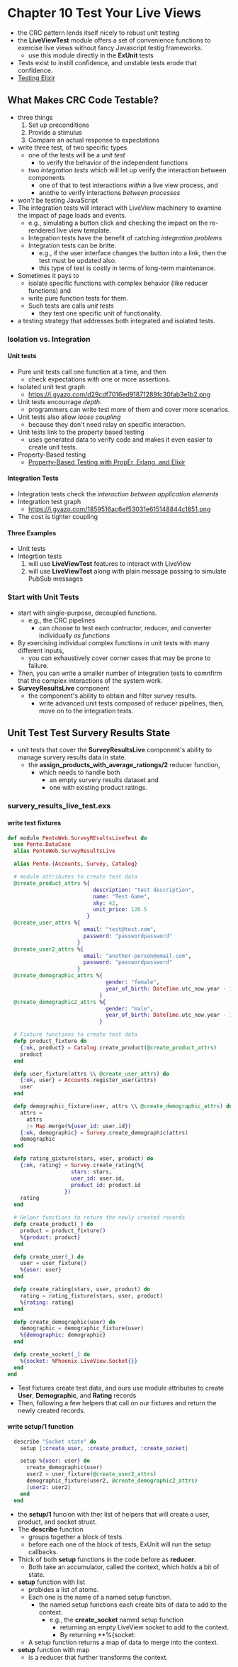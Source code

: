 # Chapter 10 Test Your Live Views
- the CRC pattern lends itself nicely to robust unit testing
- the **LiveViewTest** module offers a set of convenience functions to exercise live views without fancy Javascript testig frameworks.
    - use this module directly in the **ExUnit** tests
- Tests exist to instill confidence, and unstable tests erode that confidence.
- [Testing Elixir](https://pragprog.com/titles/lmelixir/testing-elixir/)


## What Makes CRC Code Testable?
- three things
    1. Set up preconditions
    2. Provide a stimulus
    3. Compare an actual response to expectations
- write three test, of two specific types
    - one of the tests will be a _unit test_
        - to verify the behavior of the independent functions
    - two _integration tests_ which will let up verify the  interaction between components
        - one of that to test interactions _within_ a live view process, and
        - anothe to verify interactions _between processes_
- _won't_ be testing JavaScript
- The integration tests will interact with LiveView machinery to examine the impact of page loads and events.
    - e.g., simulating a button click and checking the impact on the re-rendered live view template.
    - Integration tests have the benefit of catching _integration problems_
    - Integration tests can be britte.
        - e.g., if the user interface changes the button into a link, then the test must be updated also.
        - this type of test is costly in terms of long-term maintenance.
- Sometimes it pays to
    - isolate specific functions with complex behavior (like reducer functions) and
    - write pure function tests for them.
    - Such tests are calls _unit tests_
        - they test one specific unit of functionality.
- a testing strategy that addresses both integrated and isolated tests.


### Isolation vs. Integration
#### Unit tests
- Pure unit tests call one function at a time, and then
    - check expectations with one or more assertions.
- Isolated unit test graph
    - https://i.gyazo.com/d29cdf7016ed91871289fc30fab3e1b2.png
- Unit tests encourrage _depth_.
    - programmers can write test more of them and cover more scenarios.
- Unit tests also allow _loose coupling_
    - because they don't need relay on specific interaction.
- Unit tests link to the property based testing
    - uses generated data to verify code and makes it even easier to create unit tests.
- Property-Based testing
    - [Property-Based Testing with PropEr, Erlang, and Elixir](https://pragprog.com/titles/fhproper/property-based-testing-with-proper-erlang-and-elixir/)


#### Integration Tests
- Integration tests check the _interaction between application elements_
- Integration test graph
    - https://i.gyazo.com/1859516ac6ef53031e615148844c1851.png
- The cost is tighter coupling


#### Three Examples
- Unit tests
- Integrtion tests
    1. will use **LiveViewTest** features to interact with LiveView
    2. will use **LiveViewTest** along with plain message passing to simulate PubSub messages


### Start with Unit Tests
- start with single-purpose, decoupled functions.
    - e.g., the CRC pipelines
        - can choose to test each contructor, reducer, and converter individually _as functions_
- By exercising individual complex functions in unit tests with many different inputs,
    - you can exhaustively cover corner cases that may be prone to failure.
- Then, you can write a smaller number of integration tests to comnfirm that the complex interactions of the system work.
- **SurveyResultsLive** component
    - the component's ability to obtain and filter survey results.
        - write advanced unit tests composed of reducer pipelines, then, move on to the integration tests.


## Unit Test Test Survery Results State
- unit tests that cover the **SurveyResultsLive** component's ability to manage survery results data in state.
    - the **assign_products_with_average_rationgs/2** reducer function,
        - which needs to handle both
            - an empty survery results dataset and
            - one with existing product ratings.


### survery_results_live_test.exs

#### write test fixtures

```elixir
def module PentoWeb.SurveyREsultsLiveTest do
  use Pento.DataCase
  alias PentoWeb.SurveyResultsLive

  alias Pento.{Accounts, Survey, Catalog}

  # module attributes to create test data
  @create_product_attrs %{
                           description: "test description",
                           name: "Test Game",
                           sky: 42,
                           unit_price: 120.5
                         }
  @create_user_attrs %{
                        email: "test@test.com",
                        password: "passwordpassword"
                      }
  @create_user2_attrs %{
                        email: "another-person@email.com",
                        password: "passwordpassword"
                      }
  @create_demographic_attrs %{
                               gender: "female",
                               year_of_birth: DateTime.utc_now.year - 15
                             }
  @create_demographic2_attrs %{
                               gender: "male",
                               year_of_birth: DateTime.utc_now.year - 30
                             }

  # Fixture functions to create test data
  defp product_fixture do
    {:ok, product} = Catalog.create_product(@create_product_attrs)
    product
  end

  defp user_fixture(attrs \\ @create_user_attrs) do
    {:ok, user} = Accounts.register_user(attrs)
    user
  end

  defp demographic_fixture(user, attrs \\ @create_demographic_attrs) do
    attrs =
      attrs
      |> Map.merge(%{user_id: user.id})
    {:ok, demographic} = Survey.create_demographic(attrs)
    demographic
  end

  defp rating_gixture(stars, user, product) do
    {:ok, rating} = Survey.create_rating(%{
                    stars: stars,
                    user_id: user.id,
                    product_id: product.id
                  })
    rating
  end

  # Helper functions to return the newly created records
  defp create_product(_) do
    product = product_fixture()
    %{product: product}
  end

  defp create_user(_) do
    user = user_fixture()
    %{user: user}
  end

  defp create_rating(stars, user, product) do
    rating = rating_fixture(stars, user, product)
    %{rating: rating}
  end

  defp create_demographic(user) do
    demographic = demographic_fixture(user)
    %{demographic: demographic}
  end

  defp create_socket(_) do
    %{socket: %Phoenix.LiveView.Socket{}}
  end
end
```

- Test fixtures create test data, and ours use module attributes to create **User**, **Demographic**, and **Rating** records
- Then, following a few helpers that call on our fixtures and return the newly created records.


#### write setup/1 function


```elixir
  describe "Socket state" do
    setup [:create_user, :create_product, :create_socket]

    setup %{user: user} do
      create_demographic(user)
      user2 = user_fixture(@create_user2_attrs)
      demographic_fixture(user2, @create_demographic2_attrs)
      [user2: user2]
    end
  end
```

- the **setup/1** funcion with ther list of helpers that will create a user, product, and socket struct.
- The **describe** function
    - groups together a block of tests
    - before each one of the block of tests, ExUnit will run the setup callbacks.
- Thick of both **setup** functions in the code before as **reducer**.
    - Both take an accumulator, called the context, which holds a bit of state.
- **setup** function with list
    - probides a list of atoms.
    - Each one is the name of a named setup function.
        - the named setup functions each create bits of data to add to the context.
            - e.g., the **create_socket** named setup function
                - returning an empty LiveView socket to add to the context.
                - By returning **%{socket: 
    - A setup function returns a map of data to merge into the context.
- **setup** function with map
    - is a reducer that further transforms the context.
